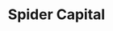 ---
layout: firm_page
title: "Spider Capital"
id: "spidercapital.com"
permalink: "/spidercapitalspidercapital.com/"
website: "https://www.spidercapital.com"
offices: "San Francisco (United States)"
investment_stages: "Seed, Series A"
portfolio_companies: "AeroFS, Apollo GraphQL, AppLovin, Appurify, AtSpoke, Backbone PLM, Badgeville, Bityota, Bonfire, BoostMedia, CardSpring, Castellum AI, Cedar AI, Celential, Chef Software, Chewse, Citian, Civia, Codoxo, Colab Software, Compose, CopperEgg, Cyble, Definitive.io, Diffbot, DigitalGenius, Epic!, FeedbackLoop, Forter, Fundbox, GOAT Group, HelloSign, Hero Health, Hosta AI, Hyro, Implentio, Incredible Labs, Indiegogo, Indoor Robotics, Ionic Security, Kentik, Klir, Koality, Koan, Lockpath, Logiwa, Mailgun, MarketMuse, Mechanical Orchard, Meteor, Mineral Forecast, Nept, Okta, Oliv, OvationCXM, PagerDuty, Panorama Education, Pepperdata, Percepto, Pindrop, Poynt, Qualia, Raken, Respondly, Science Exchange, Sendbloom, Smartex, Sparta Science, TakeLessons, Taplytics, TenXer, Testim.io, TrueAccord, Turo, Upstream Commerce, Vectice, Veem, Velt, Vida, Voxer, Vungle, Wavefront, Waycare, WePay, Workast, Workspot, Zanbato, Zappli, Zuora"
portfolio_link: "https://www.spidercapital.com/portfolio/"
investment_markets: "AI/ML, Customer Support, Data Tools, Dev Tools, Robotics, Vertical SaaS, Workforce Productivity, Construction, Energy, Government, Healthcare, Insurance, Manufacturing, Mining, Supply Chain, Transportation"
founded_year: "2015"
description: "Spider Capital is a seed-stage venture capital firm solely focused on backing next-generation enterprise cloud software companies. They leverage their extensive enterprise operating experience and network to provide significant value to their portfolio companies."
linkedin: "https://www.linkedin.com/company/spider-capital"
twitter: ""
instagram: ""
team_page: "https://www.spidercapital.com/team/"
investor_type: "Venture Capital"
crunchbase: "https://www.crunchbase.com/organization/spider-capital-partners"
pitchbook: "https://pitchbook.com/profiles/investor/154449-46"

# SEO Optimization
meta_title: "Spider Capital - VC Firm - projectstartups.com"
meta_description: "Spider Capital, Spider Capital is a seed-stage venture capital firm solely focused on backing next-generation enterprise cloud software companies. They leverage their..."
meta_keywords: "Spider Capital, AI/ML, Customer Support, Data Tools, Dev Tools, Robotics, Vertical SaaS, Workforce Productivity, Construction, Energy, Government, Healthcare, Insurance, Manufacturing, Mining, Supply Chain, Transportation, VC firm, venture capital, startup investor, projectstartups.com"
canonical_url: "https://vc.projectstartups.com/spidercapitalspidercapital.com/"
---